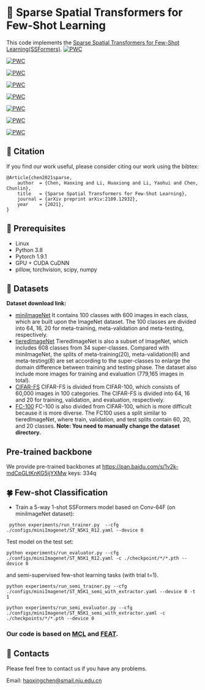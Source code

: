 # :star2: Sparse Spatial Transformers for Few-Shot Learning
This code implements the [Sparse Spatial Transformers for Few-Shot Learning(SSFormers)](https://arxiv.org/abs/2109.12932).
[![PWC](https://img.shields.io/endpoint.svg?url=https://paperswithcode.com/badge/sparse-spatial-transformers-for-few-shot/few-shot-image-classification-on-fc100-5-way)](https://paperswithcode.com/sota/few-shot-image-classification-on-fc100-5-way?p=sparse-spatial-transformers-for-few-shot)

[![PWC](https://img.shields.io/endpoint.svg?url=https://paperswithcode.com/badge/sparse-spatial-transformers-for-few-shot/few-shot-image-classification-on-fc100-5-way-1)](https://paperswithcode.com/sota/few-shot-image-classification-on-fc100-5-way-1?p=sparse-spatial-transformers-for-few-shot)

[![PWC](https://img.shields.io/endpoint.svg?url=https://paperswithcode.com/badge/sparse-spatial-transformers-for-few-shot/few-shot-image-classification-on-cifar-fs-5)](https://paperswithcode.com/sota/few-shot-image-classification-on-cifar-fs-5?p=sparse-spatial-transformers-for-few-shot)

[![PWC](https://img.shields.io/endpoint.svg?url=https://paperswithcode.com/badge/sparse-spatial-transformers-for-few-shot/few-shot-image-classification-on-cifar-fs-5-1)](https://paperswithcode.com/sota/few-shot-image-classification-on-cifar-fs-5-1?p=sparse-spatial-transformers-for-few-shot)

[![PWC](https://img.shields.io/endpoint.svg?url=https://paperswithcode.com/badge/sparse-spatial-transformers-for-few-shot/few-shot-image-classification-on-mini-3)](https://paperswithcode.com/sota/few-shot-image-classification-on-mini-3?p=sparse-spatial-transformers-for-few-shot)

[![PWC](https://img.shields.io/endpoint.svg?url=https://paperswithcode.com/badge/sparse-spatial-transformers-for-few-shot/few-shot-image-classification-on-mini-2)](https://paperswithcode.com/sota/few-shot-image-classification-on-mini-2?p=sparse-spatial-transformers-for-few-shot)

[![PWC](https://img.shields.io/endpoint.svg?url=https://paperswithcode.com/badge/sparse-spatial-transformers-for-few-shot/few-shot-image-classification-on-tiered)](https://paperswithcode.com/sota/few-shot-image-classification-on-tiered?p=sparse-spatial-transformers-for-few-shot)

[![PWC](https://img.shields.io/endpoint.svg?url=https://paperswithcode.com/badge/sparse-spatial-transformers-for-few-shot/few-shot-image-classification-on-tiered-1)](https://paperswithcode.com/sota/few-shot-image-classification-on-tiered-1?p=sparse-spatial-transformers-for-few-shot)

## :bookmark: Citation
If you find our work useful, please consider citing our work using the bibtex:
```
@Article{chen2021sparse,
	author  = {Chen, Haoxing and Li, Huaxiong and Li, Yaohui and Chen, Chunlin},
	title   = {Sparse Spatial Transformers for Few-Shot Learning},
	journal = {arXiv preprint arXiv:2109.12932},
	year    = {2021},
}
```

## :palm_tree: Prerequisites
* Linux
* Python 3.8
* Pytorch 1.9.1
* GPU + CUDA CuDNN
* pillow, torchvision, scipy, numpy
## :bookmark_tabs: Datasets
**Dataset download link:**
* [miniImageNet](https://drive.google.com/file/d/1fUBrpv8iutYwdL4xE1rX_R9ef6tyncX9/view) It contains 100 classes with 600 images in each class, which are built upon the ImageNet dataset. The 100 classes are divided into 64, 16, 20 for meta-training, meta-validation and meta-testing, respectively.
* [tieredImageNet](https://drive.google.com/drive/folders/163HGKZTvfcxsY96uIF6ILK_6ZmlULf_j?usp=sharing)
TieredImageNet is also a subset of ImageNet, which includes 608 classes from 34 super-classes. Compared with miniImageNet, the splits of meta-training(20), meta-validation(6) and meta-testing(8) are set according to the super-classes to enlarge the domain difference between training and testing phase. The dataset also include more images for training and evaluation (779,165 images in total).
* [CIFAR-FS](https://drive.google.com/file/d/1GjGMI0q3bgcpcB_CjI40fX54WgLPuTpS/view?usp=sharing)
CIFAR-FS is divided from CIFAR-100, which consists of 60,000 images in 100 categories. The CIFAR-FS is divided into 64, 16 and 20 for training, validation, and evaluation, respectively.
* [FC-100](https://drive.google.com/file/d/1_ZsLyqI487NRDQhwvI7rg86FK3YAZvz1/view?usp=sharing)
FC-100 is also divided from CIFAR-100, which is more difficult because it is more diverse. The FC100 uses a split similar to tieredImageNet, where train, validation, and test splits contain 60, 20, and 20 classes.
**Note: You need to manually change the dataset directory.**


## Pre-trained backbone
We provide pre-trained backbones at https://pan.baidu.com/s/1v2k-mdCpGLtKnKG5ijYXMw  keys: 334q

## :four_leaf_clover: Few-shot Classification
* Train a 5-way 1-shot SSFormers model based on Conv-64F (on miniImageNet dataset):
```
 python experiments/run_trainer.py  --cfg ./configs/miniImagenet/ST_N5K1_R12.yaml --device 0
```
Test model on the test set:
```
python experiments/run_evaluator.py --cfg ./configs/miniImagenet/ST_N5K1_R12.yaml -c ./checkpoint/*/*.pth --device 0
```
and semi-supervised few-shot learning tasks (with trial t=1).
```
python experiments/run_semi_trainer.py --cfg ./configs/miniImagenet/ST_N5K1_semi_with_extractor.yaml --device 0 -t 1

python experiments/run_semi_evaluator.py --cfg ./configs/miniImagenet/ST_N5K1_semi_with_extractor.yaml -c ./checkpoints/*/*.pth --device 0
```
### Our code is based on [MCL](https://github.com/LouieYang/MCL) and [FEAT](https://github.com/Sha-Lab/FEAT).

## :email: Contacts
Please feel free to contact us if you have any problems.

Email: [haoxingchen@smail.nju.edu.cn](haoxingchen@smail.nju.edu.cn)


